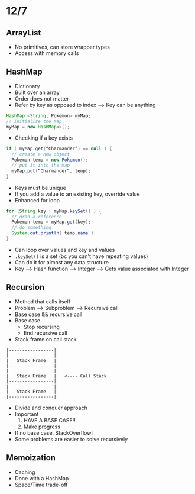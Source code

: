 # 12/7

## ArrayList
- No primitives, can store wrapper types
- Access with memory calls

## HashMap
- Dictionary
- Built over an array
- Order does not matter
- Refer by key as opposed to index --> Key can be anything
```java
HashMap <String, Pokemon> myMap;
// initialize the map
myMap = new HashMap<>();
```
- Checking if a key exists
```java
if ( myMap.get(“Charmander”) == null ) {
  // create a new object
  Pokemon temp = new Pokemon();
  // put it into the map
  myMap.put(“Charmander”, temp);
}
```
- Keys must be unique
- If you add a value to an existing key, override value
- Enhanced for loop
```java
for (String key : myMap.keySet() ) {
  // grab a reference
  Pokemon temp = myMap.get(key);
  // do something
  System.out.println( temp.name );
}
```
  - Can loop over values and key and values
  - `.keySet()` is a set (bc you can't have repeating values)
  - Can do it for almost any data structure
- Key --> Hash function --> Integer --> Gets value associated with Integer

## Recursion
- Method that calls itself
- Problem --> Subproblem --> Recursive call
- Base case && recursive call
- Base case
  - Stop recursing
  - End recursive call
- Stack frame on call stack
```
|-----------------|
|                 |
|   Stack Frame   |
|-----------------|
|                 |
|   Stack Frame   |   <---- Call Stack
|-----------------|
|                 |
|   Stack Frame   |
|-----------------|

```
- Divide and conquer approach
- Important
  1. HAVE A BASE CASE!!
  2. Make progress
- If no base case, StackOverflow!
- Some problems are easier to solve recursively

## Memoization
- Caching
- Done with a HashMap
- Space/Time trade-off
